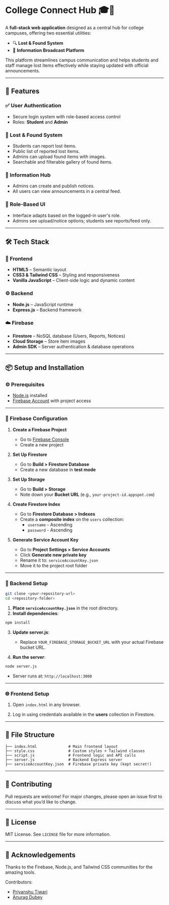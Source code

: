 
# College Connect Hub 🎓🔗

A **full-stack web application** designed as a central hub for college campuses, offering two essential utilities:

- 🔍 **Lost & Found System**
- 📢 **Information Broadcast Platform**

This platform streamlines campus communication and helps students and staff manage lost items effectively while staying updated with official announcements.

---

## 🚀 Features

### ✅ User Authentication
- Secure login system with role-based access control
- Roles: **Student** and **Admin**

### 🔎 Lost & Found System
- Students can report lost items.
- Public list of reported lost items.
- Admins can upload found items with images.
- Searchable and filterable gallery of found items.

### 📢 Information Hub
- Admins can create and publish notices.
- All users can view announcements in a central feed.

### 🔐 Role-Based UI
- Interface adapts based on the logged-in user's role.
- Admins see upload/notice options; students see reports/feed only.

---

## 🛠 Tech Stack

### 🎨 Frontend
- **HTML5** – Semantic layout
- **CSS3 & Tailwind CSS** – Styling and responsiveness
- **Vanilla JavaScript** – Client-side logic and dynamic content

### ⚙️ Backend
- **Node.js** – JavaScript runtime
- **Express.js** – Backend framework

### ☁️ Firebase
- **Firestore** – NoSQL database (Users, Reports, Notices)
- **Cloud Storage** – Store item images
- **Admin SDK** – Server authentication & database operations

---

## 📦 Setup and Installation

### ⚙️ Prerequisites
- [Node.js](https://nodejs.org/) installed
- [Firebase Account](https://firebase.google.com/) with project access

---

### 🔧 Firebase Configuration

1. **Create a Firebase Project**
   - Go to [Firebase Console](https://console.firebase.google.com/)
   - Create a new project

2. **Set Up Firestore**
   - Go to **Build > Firestore Database**
   - Create a new database in **test mode**

3. **Set Up Storage**
   - Go to **Build > Storage**
   - Note down your **Bucket URL** (e.g., `your-project-id.appspot.com`)

4. **Create Firestore Index**
   - Go to **Firestore Database > Indexes**
   - Create a **composite index** on the `users` collection:
     - `username` - Ascending
     - `password` - Ascending

5. **Generate Service Account Key**
   - Go to **Project Settings > Service Accounts**
   - Click **Generate new private key**
   - Rename it to: `serviceAccountKey.json`
   - Move it to the project root folder

---

### 📁 Backend Setup

```bash
git clone <your-repository-url>
cd <repository-folder>
````

1. **Place `serviceAccountKey.json`** in the root directory.
2. **Install dependencies**:

```bash
npm install
```

3. **Update server.js**:

   * Replace `YOUR_FIREBASE_STORAGE_BUCKET_URL` with your actual Firebase bucket URL.

4. **Run the server**:

```bash
node server.js
```

* Server runs at: `http://localhost:3000`

---

### 🌐 Frontend Setup

1. Open `index.html` in any browser.

2. Log in using credentials available in the **users** collection in Firestore.

---

## 📁 File Structure

```
├── index.html              # Main frontend layout
├── style.css               # Custom styles + Tailwind classes
├── script.js               # Frontend logic and API calls
├── server.js               # Backend Express server
├── serviceAccountKey.json  # Firebase private key (kept secret!)

```

---



## 🤝 Contributing

Pull requests are welcome! For major changes, please open an issue first to discuss what you’d like to change.

---

## 📄 License

MIT License. See `LICENSE` file for more information.

---

## 🙌 Acknowledgements

Thanks to the Firebase, Node.js, and Tailwind CSS communities for the amazing tools.

 Contributors:
- [Priyanshu Tiwari](https://github.com/pds-37)
- [Anurag Dubey ](https://github.com/iamanu26)

